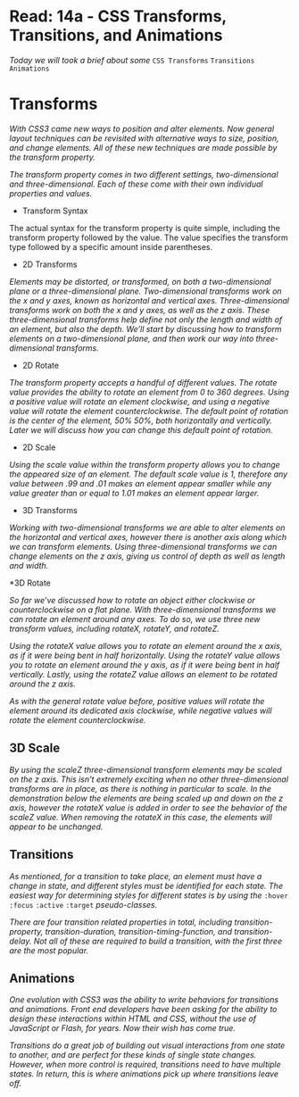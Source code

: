 # Read: 14a - CSS Transforms, Transitions, and Animations

*Today we will took a brief about some* `CSS Transforms` `Transitions` `Animations`

# Transforms


*With CSS3 came new ways to position and alter elements. Now general layout techniques can be revisited with alternative ways to size, position, and change elements. All of these new techniques are made possible by the transform property.*

*The transform property comes in two different settings, two-dimensional and three-dimensional. Each of these come with their own individual properties and values.*

* Transform Syntax

The actual syntax for the transform property is quite simple, including the transform property followed by the value. The value specifies the transform type followed by a specific amount inside parentheses.

* 2D Transforms

*Elements may be distorted, or transformed, on both a two-dimensional plane or a three-dimensional plane. Two-dimensional transforms work on the x and y axes, known as horizontal and vertical axes. Three-dimensional transforms work on both the x and y axes, as well as the z axis. These three-dimensional transforms help define not only the length and width of an element, but also the depth. We’ll start by discussing how to transform elements on a two-dimensional plane, and then work our way into three-dimensional transforms.*

* 2D Rotate

*The transform property accepts a handful of different values. The rotate value provides the ability to rotate an element from 0 to 360 degrees. Using a positive value will rotate an element clockwise, and using a negative value will rotate the element counterclockwise. The default point of rotation is the center of the element, 50% 50%, both horizontally and vertically. Later we will discuss how you can change this default point of rotation.*

* 2D Scale

*Using the scale value within the transform property allows you to change the appeared size of an element. The default scale value is 1, therefore any value between .99 and .01 makes an element appear smaller while any value greater than or equal to 1.01 makes an element appear larger.*

* 3D Transforms

*Working with two-dimensional transforms we are able to alter elements on the horizontal and vertical axes, however there is another axis along which we can transform elements. Using three-dimensional transforms we can change elements on the z axis, giving us control of depth as well as length and width.*

*3D Rotate

*So far we’ve discussed how to rotate an object either clockwise or counterclockwise on a flat plane. With three-dimensional transforms we can rotate an element around any axes. To do so, we use three new transform values, including rotateX, rotateY, and rotateZ.*

*Using the rotateX value allows you to rotate an element around the x axis, as if it were being bent in half horizontally. Using the rotateY value allows you to rotate an element around the y axis, as if it were being bent in half vertically. Lastly, using the rotateZ value allows an element to be rotated around the z axis.*

*As with the general rotate value before, positive values will rotate the element around its dedicated axis clockwise, while negative values will rotate the element counterclockwise.*

## 3D Scale

*By using the scaleZ three-dimensional transform elements may be scaled on the z axis. This isn’t extremely exciting when no other three-dimensional transforms are in place, as there is nothing in particular to scale. In the demonstration below the elements are being scaled up and down on the z axis, however the rotateX value is added in order to see the behavior of the scaleZ value. When removing the rotateX in this case, the elements will appear to be unchanged.*

## Transitions


*As mentioned, for a transition to take place, an element must have a change in state, and different styles must be identified for each state. The easiest way for determining styles for different states is by using the* `:hover` `:focus` `:active` `:target` *pseudo-classes.*

*There are four transition related properties in total, including transition-property, transition-duration, transition-timing-function, and transition-delay. Not all of these are required to build a transition, with the first three are the most popular.*


## Animations


*One evolution with CSS3 was the ability to write behaviors for transitions and animations. Front end developers have been asking for the ability to design these interactions within HTML and CSS, without the use of JavaScript or Flash, for years. Now their wish has come true.*

*Transitions do a great job of building out visual interactions from one state to another, and are perfect for these kinds of single state changes. However, when more control is required, transitions need to have multiple states. In return, this is where animations pick up where transitions leave off.*



